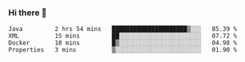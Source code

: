 ### Hi there 👋

<!--
**urzz/urzz** is a ✨ _special_ ✨ repository because its `README.md` (this file) appears on your GitHub profile.

Here are some ideas to get you started:

- 🔭 I’m currently working on ...
- 🌱 I’m currently learning ...
- 👯 I’m looking to collaborate on ...
- 🤔 I’m looking for help with ...
- 💬 Ask me about ...
- 📫 How to reach me: ...
- 😄 Pronouns: ...
- ⚡ Fun fact: ...
-->

<!--START_SECTION:waka-->
```text
Java         2 hrs 54 mins   █████████████████████▒░░░   85.39 % 
XML          15 mins         ██░░░░░░░░░░░░░░░░░░░░░░░   07.72 % 
Docker       10 mins         █▒░░░░░░░░░░░░░░░░░░░░░░░   04.98 % 
Properties   3 mins          ▒░░░░░░░░░░░░░░░░░░░░░░░░   01.90 % 
```
<!--END_SECTION:waka-->
